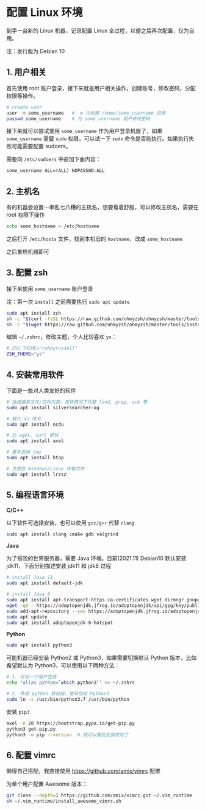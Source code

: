 # 配置 Linux 环境

到手一台新的 Linux 机器，记录配置 Linux 全过程，以便之后再次配置，仅为自用。

注：发行版为 Debian 10



## 1. 用户相关

首先使用 root 账户登录，接下来就是用户相关操作，创建账号，修改密码，分配权限等操作。

```sh
# create user
user -m some_username   # -m 为创建 /home/some_username 目录
passwd some_username    # 为 some_username 用户修改密码
```

接下来就可以尝试使用 `some_username` 作为用户登录机器了，如果 `some_username` 需要 `sudo` 权限，可以试一下 `sudo` 命令是否能执行。如果执行失败可能需要配置 sudoers。

需要向 `/etc/sudoers` 中追加下面内容：

```txt
some_username ALL=(ALL) NOPASSWD:ALL
```



## 2. 主机名

有的机器会设置一串乱七八糟的主机名，想要看着舒服，可以修改主机名，需要在 root 权限下操作

```sh
echo some_hostname > /etc/hostname
```

之后打开 `/etc/hosts` 文件，找到本机旧的 `hostname`，改成 `some_hostname` 

之后重启机器即可



## 3. 配置 zsh

接下来使用 `some_username` 账户登录

注：第一次 `install` 之前需要执行 `sudo apt update`

```sh
sudo apt install zsh
sh -c "$(curl -fsSL https://raw.github.com/ohmyzsh/ohmyzsh/master/tools/install.sh)"  # or
sh -c "$(wget https://raw.github.com/ohmyzsh/ohmyzsh/master/tools/install.sh -O -)"
```



编辑 `~/.zshrc`，修改主题，个人比较喜欢 `ys`：

```sh
# ZSH_THEME="robbyrussell"
ZSH_THEME="ys"
```



## 4. 安装常用软件

下面是一些对人类友好的软件

```sh
# 快速搜索文件/文件内容，某些情况下代替 find, grep, ack 等
sudo apt install silversearcher-ag

# 取代 du 命令
sudo apt install ncdu

# 比 wget, curl 更快
sudo apt install axel

# 基本去掉 top
sudo apt install htop

# 方便在 Windows/Linux 传输文件
sudo apt install lrzsz
```



## 5. 编程语言环境

**C/C++**

以下软件可选择安装，也可以使用 `gcc/g++` 代替 `clang`

```sh
sudo apt install clang cmake gdb valgrind
```



**Java**

为了搭我的世界服务器，需要 Java 环境。目前(2021.11) Debian10 默认安装 jdk11，下面分别描述安装 jdk11 和 jdk8 过程

```sh
# install Java 11
sudo apt install default-jdk

# install Java 8
sudo apt install apt-transport-https ca-certificates wget dirmngr gnupg software-properties-common
wget -qO - https://adoptopenjdk.jfrog.io/adoptopenjdk/api/gpg/key/public | sudo apt-key add -
sudo add-apt-repository --yes https://adoptopenjdk.jfrog.io/adoptopenjdk/deb/
sudo apt update
sudo apt install adoptopenjdk-8-hotspot
```



**Python**

```sh
sudo apt install python3
```

可能机器已经安装 Python2 或 Python3，如果需要切换默认 Python 版本，比如希望默认为 Python3，可以使用以下两种方法：

```sh
# 1. 仅对一个用户生效
echo "alias python=`which python3`" >> ~/.zshrc

# 2. 修改 python 软链接，使其指向 Python3
sudo ln -s /usr/bin/python3.7 /usr/bin/python
```

安装 `pip3`

```sh
axel -n 20 https://bootstrap.pypa.io/get-pip.py
python3 get-pip.py
python3 -m pip --version  # 就可以看到安装成功了
```



## 6. 配置 vimrc

懒得自己搭配，我直接使用 https://github.com/amix/vimrc 配置

为单个用户配置 Awesome 版本：

```sh
git clone --depth=1 https://github.com/amix/vimrc.git ~/.vim_runtime
sh ~/.vim_runtime/install_awesome_vimrc.sh
```

